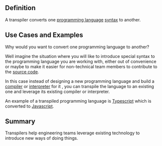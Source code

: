 ## Definition

A transpiler converts one [programming language](programming-language.md) [syntax](syntax.md) to another.

## Use Cases and Examples

Why would you want to convert one programming language to another?

Well imagine the situation where you will like to introduce special syntax to the programming language you are working with, either out of convenience or maybe to make it easier for non-technical team members to contribute to the [source code](source-code.md).

In this case instead of designing a new programming language and build a [compiler](compiler.md) or [interpreter](interpreter.md) for it , you can transpile the language to an existing one and leverage its existing compiler or interpreter.

An example of a transpiled programming language is [Typescript](https://www.typescriptlang.org) which is converted to [Javascript](https://developer.mozilla.org/en-US/docs/Web/JavaScript).

## Summary

Transpilers help engineering teams leverage existing technology to introduce new ways of doing things.